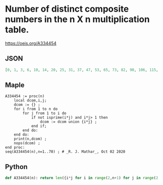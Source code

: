 # Number of distinct composite numbers in the n X n multiplication table\.
https://oeis.org/A334454
## JSON
```JSON
[0, 1, 3, 6, 10, 14, 20, 25, 31, 37, 47, 53, 65, 73, 82, 90, 106, 115, 133, 143, 155, 167, 189, 199, 215, 229, 244, 257, 285, 297, 327, 342, 360, 378, 398, 411, 447, 467, 488, 504, 544, 561, 603, 623, 644, 668, 714, 731, 762, 784, 811, 834, 886]
```
## Maple
```Maple
A334454 := proc(n)
    local dcom,i,j;
    dcom := {} ;
    for i from 1 to n do
        for j from 1 to i do
            if not isprime(i*j) and i*j> 1 then
                dcom := dcom union {i*j} ;
            end if;
        end do:
    end do:
    print(n,dcom) ;
    nops(dcom) ;
end proc:
seq(A334454(n),n=1..70) ; # _R. J. Mathar_, Oct 02 2020
```
## Python
```Python
def A334454(n): return len({i*j for i in range(2,n+1) for j in range(2,i+1)}) # _Chai Wah Wu_, Oct 14 2023
```
